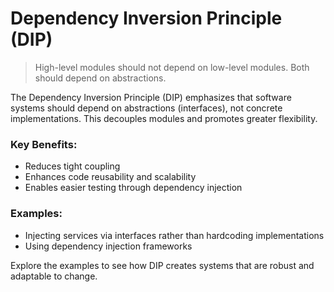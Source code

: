 # Dependency Inversion Principle (DIP)

> High-level modules should not depend on low-level modules. Both should depend on abstractions.

The Dependency Inversion Principle (DIP) emphasizes that software systems should depend on abstractions (interfaces), not concrete implementations. This decouples modules and promotes greater flexibility.

### Key Benefits:
- Reduces tight coupling
- Enhances code reusability and scalability
- Enables easier testing through dependency injection

### Examples:
- Injecting services via interfaces rather than hardcoding implementations
- Using dependency injection frameworks

Explore the examples to see how DIP creates systems that are robust and adaptable to change.
